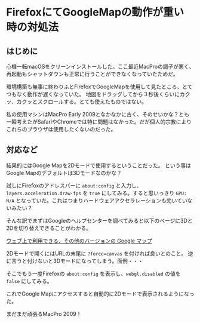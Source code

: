 # FirefoxにてGoogleMapの動作が重い時の対処法
<!-- date:2020-05-03 11:15:31 -->

## はじめに
心機一転macOSをクリーンインストールした。ここ最近MacProの調子が悪く、再起動もシャットダウンも正常に行うことができなくなっていたためだ。

環境構築も無事に終わりふとFirefoxでGoogleMapを使用して見たところ、とてつもなく動作が遅くなっていた。
地図をドラッグしてから３秒後くらいにカクッ、カクッとスクロールする。とても使えたものではない。

私の使用マシンはMacPro Early 2009となかなかに古く、そのせいかな？とも一瞬考えたがSafariやChromeでは特に問題はなかった。だが個人的宗教によりこれらのブラウザは使用したくないのだった。

## 対応など
結果的にはGoogle Mapを2Dモードで使用するということだった。
という事はGoogle Mapのデフォルトは3Dモードなのかな？

試しにFirefoxのアドレスバーに `about:config` と入力し、 `layers.acceleration.draw-fps` を `true` にしてみる。すると思いっきり `GPU: N/A` となっていた。これはつまりハードウェアアクセラレーションも効いていないみたい？

そんな訳でまずはGoogleのヘルプセンターを調べてみると以下のページに3Dと2Dを切り替えできることがわかる。

 [ウェブ上で利用できる、その他のバージョンの Google マップ](https://support.google.com/maps/answer/3031966?hl=ja)

 2Dモードで開くにはURLの末尾に `?force=canvas` を付ければ良いとのこと。
 逆に言うと付けないと3Dモードになってしまう。面倒・・・

そこでもう一度Firefoxの `about:config` を表示し、`webgl.disabled` の値を `false` にしてみる。

これでGoogle Mapにアクセスすると自動的に2Dモードで表示されるようになった。

まだまだ頑張るMacPro 2009！
 